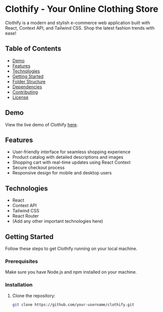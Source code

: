 # Clothify - Your Online Clothing Store

Clothify is a modern and stylish e-commerce web application built with React, Context API, and Tailwind CSS. Shop the latest fashion trends with ease!

## Table of Contents

- [Demo](#demo)
- [Features](#features)
- [Technologies](#technologies)
- [Getting Started](#getting-started)
- [Folder Structure](#folder-structure)
- [Dependencies](#dependencies)
- [Contributing](#contributing)
- [License](#license)

## Demo

View the live demo of Clothify [here](https://your-clothify-demo-url.com).

## Features

- User-friendly interface for seamless shopping experience
- Product catalog with detailed descriptions and images
- Shopping cart with real-time updates using React Context
- Secure checkout process
- Responsive design for mobile and desktop users

## Technologies

- React
- Context API
- Tailwind CSS
- React Router
- (Add any other important technologies here)

## Getting Started

Follow these steps to get Clothify running on your local machine.

### Prerequisites

Make sure you have Node.js and npm installed on your machine.

### Installation

1. Clone the repository:

   ```bash
   git clone https://github.com/your-username/clothify.git
